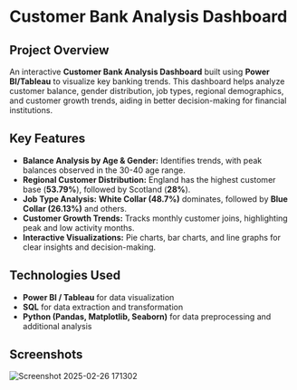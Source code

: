 # **Customer Bank Analysis Dashboard**

## **Project Overview**  
An interactive **Customer Bank Analysis Dashboard** built using **Power BI/Tableau** to visualize key banking trends. This dashboard helps analyze customer balance, gender distribution, job types, regional demographics, and customer growth trends, aiding in better decision-making for financial institutions.

## **Key Features**  
- **Balance Analysis by Age & Gender:** Identifies trends, with peak balances observed in the 30-40 age range.  
- **Regional Customer Distribution:** England has the highest customer base (**53.79%**), followed by Scotland (**28%**).  
- **Job Type Analysis:** **White Collar (48.7%)** dominates, followed by **Blue Collar (26.13%)** and others.  
- **Customer Growth Trends:** Tracks monthly customer joins, highlighting peak and low activity months.  
- **Interactive Visualizations:** Pie charts, bar charts, and line graphs for clear insights and decision-making.  

## **Technologies Used**  
- **Power BI / Tableau** for data visualization  
- **SQL** for data extraction and transformation  
- **Python (Pandas, Matplotlib, Seaborn)** for data preprocessing and additional analysis  

## **Screenshots**  
![Screenshot 2025-02-26 171302](https://github.com/user-attachments/assets/ae7ab19a-e100-43ad-a744-cd425b1eb6d9)



